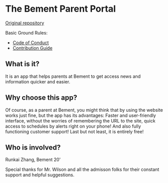 # The Bement Parent Portal
[Original repository](https://github.com/1105420698/Bement-App)

Basic Ground Rules:
- [Code of Conduct](CODE_OF_CONDUCT.md)
- [Contribution Guide](CONTRIBUTING.md)

## What is it?
It is an app that helps parents at Bement to get access news and information quicker and easier. 

## Why choose this app?
Of course, as a parent at Bement, you might think that by using the website works just fine, but the app has its advantages: Faster and user-friendly interface, without the worries of remembering the URL to the site, quick access to schedules by alerts right on your phone! And also fully functioning customer support! Last but not least, it is entirely free!

## Who is involved?
Runkai Zhang, Bement 20'

Special thanks for Mr. Wilson and all the admisson folks for their constant support and helpful suggestions.
